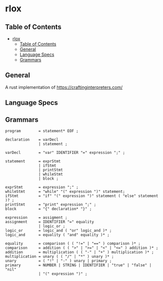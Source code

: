 # rlox

## Table of Contents
<!-- TOC -->

- [rlox](#rlox)
    - [Table of Contents](#table-of-contents)
    - [General](#general)
    - [Language Specs](#language-specs)
    - [Grammars](#grammars)

<!-- /TOC -->

## General
A rust implementation of https://craftinginterpreters.com/


## Language Specs
## Grammars

```
program        = statement* EOF ;

declaration    = varDecl
               | statement ;

varDecl        = "var" IDENTIFIER "=" expression ";" ;

statement      = exprStmt
               | ifStmt
               | printStmt
               | whileStmt
               | block ;

exprStmt       = expression ";" ;
whileStmt      = "while" "(" expression ")" statement; 
ifStmt         = "if" "(" expression ")" statement ( "else" statement )? ;
printStmt      = "print" expression ";" ;
block          = "{" declaration* "}" ;

expression     = assigment ;
assignment     = IDENTIFIER "=" equality
               | logic_or ;
logic_or       = logic_and ( "or" logic_and )* ;
logic_and      = equality ( "and" equality )* ;

equality       = comparison ( ( "!=" | "==" ) comparison )* ;
comparison     = addition ( ( ">" | ">=" | "<" | "<=" ) addition )* ;
addition       = multiplication ( ( "-" | "+" ) multiplication )* ;
multiplication = unary ( ( "/" | "*" ) unary )* ;
unary          = ( "!" | "-" ) unary | primary ;
primary        = NUMBER | STRING | IDENTIFIER | "true" | "false" | "nil"
               | "(" expression ")" ;
```